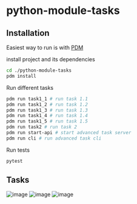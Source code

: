 # python-module-tasks
## Installation
Easiest way to run is with [PDM](https://pdm-project.org/en/latest/)

install project and its dependencies
```bash
cd ./python-module-tasks
pdm install
```

Run different tasks
```bash
pdm run task1_1 # run task 1.1
pdm run task1_2 # run task 1.2
pdm run task1_3 # run task 1.3
pdm run task1_4 # run task 1.4
pdm run task1_5 # run task 1.5
pdm run task2 # run task 2
pdm run start-api # start advanced task server
pdm run cli # run advanced task cli
```

Run tests
```bash
pytest
```

## Tasks
![image](https://github.com/user-attachments/assets/b317f3cf-a238-4935-9130-e1c2987c938e)
![image](https://github.com/user-attachments/assets/5232ea75-b3c7-4f5b-851c-db66451c47ae)
![image](https://github.com/user-attachments/assets/4e8a6409-336a-4ecb-a3e7-92a8f5045cb7)
